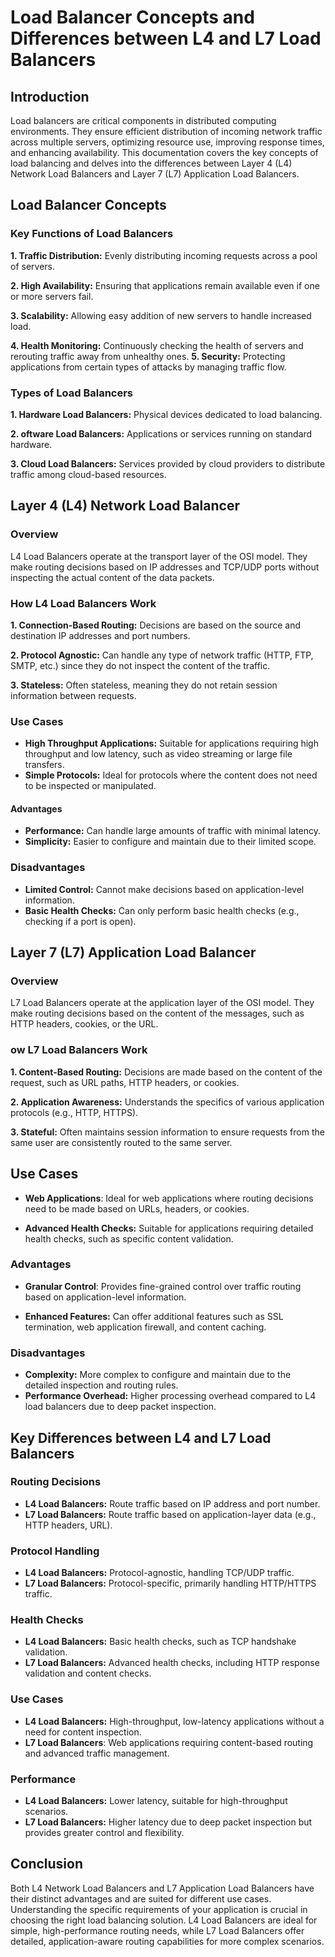 # Load Balancer Concepts and Differences between L4 and L7 Load Balancers

## Introduction

Load balancers are critical components in distributed computing environments. They ensure efficient distribution of incoming network traffic across multiple servers, optimizing resource use, improving response times, and enhancing availability. This documentation covers the key concepts of load balancing and delves into the differences between Layer 4 (L4) Network Load Balancers and Layer 7 (L7) Application Load Balancers.

## Load Balancer Concepts

### Key Functions of Load Balancers

__1. Traffic Distribution:__ Evenly distributing incoming requests across a pool of servers.

__2. High Availability:__ Ensuring that applications remain available even if one or more servers fail.

__3. Scalability:__ Allowing easy addition of new servers to handle increased load.

__4. Health Monitoring:__ Continuously checking the health of servers and rerouting traffic away from unhealthy ones.
__5. Security:__ Protecting applications from certain types of attacks by managing traffic flow.

### Types of Load Balancers

__1. Hardware Load Balancers:__ Physical devices dedicated to load balancing.

__2. oftware Load Balancers:__ Applications or services running on standard hardware.

__3. Cloud Load Balancers:__ Services provided by cloud providers to distribute traffic among cloud-based resources.


## Layer 4 (L4) Network Load Balancer

### Overview

L4 Load Balancers operate at the transport layer of the OSI model. They make routing decisions based on IP addresses and TCP/UDP ports without inspecting the actual content of the data packets.

### How L4 Load Balancers Work

__1. Connection-Based Routing:__ Decisions are based on the source and destination IP addresses and port numbers.

__2. Protocol Agnostic:__ Can handle any type of network traffic (HTTP, FTP, SMTP, etc.) since they do not inspect the content of the traffic.

__3. Stateless:__ Often stateless, meaning they do not retain session information between requests.

### Use Cases

- __High Throughput Applications:__ Suitable for applications requiring high throughput and low latency, such as video streaming or large file transfers.
- __Simple Protocols:__ Ideal for protocols where the content does not need to be inspected or manipulated.

#### Advantages

- __Performance:__ Can handle large amounts of traffic with minimal latency.
- __Simplicity:__ Easier to configure and maintain due to their limited scope.

### Disadvantages

- __Limited Control:__ Cannot make decisions based on application-level information.
- __Basic Health Checks:__ Can only perform basic health checks (e.g., checking if a port is open).


## Layer 7 (L7) Application Load Balancer

### Overview

L7 Load Balancers operate at the application layer of the OSI model. They make routing decisions based on the content of the messages, such as HTTP headers, cookies, or the URL.

### ow L7 Load Balancers Work

__1. Content-Based Routing:__ Decisions are made based on the content of the request, such as URL paths, HTTP headers, or cookies.

__2. Application Awareness:__ Understands the specifics of various application protocols (e.g., HTTP, HTTPS).

__3. Stateful:__ Often maintains session information to ensure requests from the same user are consistently routed to the same server.

## Use Cases

- __Web Applications__: Ideal for web applications where routing decisions need to be made based on URLs, headers, or cookies.

- __Advanced Health Checks:__ Suitable for applications requiring detailed health checks, such as specific content validation.

### Advantages

- __Granular Control__: Provides fine-grained control over traffic routing based on application-level information.

- __Enhanced Features:__ Can offer additional features such as SSL termination, web application firewall, and content caching.

### Disadvantages

- __Complexity:__ More complex to configure and maintain due to the detailed inspection and routing rules.
- __Performance Overhead:__ Higher processing overhead compared to L4 load balancers due to deep packet inspection.


## Key Differences between L4 and L7 Load Balancers

### Routing Decisions
- __L4 Load Balancers:__ Route traffic based on IP address and port number.
- __L7 Load Balancers:__ Route traffic based on application-layer data (e.g., HTTP headers, URL).

### Protocol Handling

- __L4 Load Balancers:__ Protocol-agnostic, handling TCP/UDP traffic.
- __L7 Load Balancers:__ Protocol-specific, primarily handling HTTP/HTTPS traffic.

### Health Checks

- __L4 Load Balancers:__ Basic health checks, such as TCP handshake validation.
- __L7 Load Balancers:__ Advanced health checks, including HTTP response validation and content checks.

### Use Cases

- __L4 Load Balancers:__ High-throughput, low-latency applications without a need for content inspection.
- __L7 Load Balancers__: Web applications requiring content-based routing and advanced traffic management.

### Performance

- __L4 Load Balancers:__ Lower latency, suitable for high-throughput scenarios.
- __L7 Load Balancers:__ Higher latency due to deep packet inspection but provides greater control and flexibility.


## Conclusion

Both L4 Network Load Balancers and L7 Application Load Balancers have their distinct advantages and are suited for different use cases. Understanding the specific requirements of your application is crucial in choosing the right load balancing solution. L4 Load Balancers are ideal for simple, high-performance routing needs, while L7 Load Balancers offer detailed, application-aware routing capabilities for more complex scenarios.



